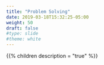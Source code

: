 ```yaml
---
title: "Problem Solving"
date: 2019-03-18T15:32:25-05:00
weight: 50
draft: false
#type: slide
#theme: white
---
```


{{% children description = "true" %}}
